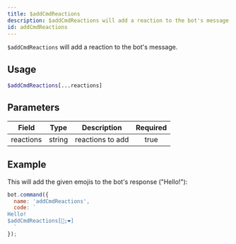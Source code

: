 ```yaml
---
title: $addCmdReactions 
description: $addCmdReactions will add a reaction to the bot's message.
id: addCmdReactions
---
```


`$addCmdReactions` will add a reaction to the bot's message.

## Usage

```php
$addCmdReactions[...reactions]
```

## Parameters 


| Field     | Type   | Description      | Required |
| --------- | ------ | ---------------- |:--------:|
| reactions | string | reactions to add |    true   |

## Example

This will add the given emojis to the bot's response ("Hello!"):

```javascript
bot.command({
  name: 'addCmdReactions',
  code: `
Hello!
$addCmdReactions[🧡;❤]
  `
});
```
